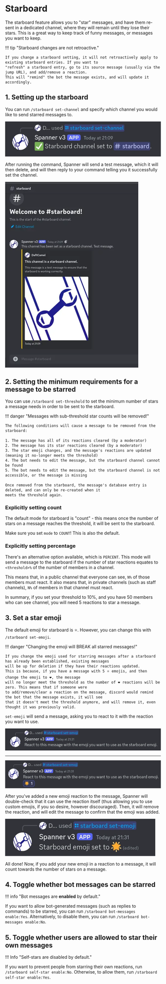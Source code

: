 # Starboard

The starboard feature allows you to "star" messages, and have them re-sent in a dedicated channel, where they will remain
until they lose their stars. This is a great way to keep track of funny messages, or messages you want to keep.

!!! tip "Starboard changes are not retroactive."

    If you change a starboard setting, it will not retroactively apply to existing starboard entries. If you want to
    "refresh" a starboard entry, go to its source message (usually via the jump URL), and add/remove a reaction.
    This will "remind" the bot the message exists, and will update it accordingly.

## 1. Setting up the starboard

You can run `/starboard set-channel` and specify which channel you would like to send starred messages to.

![Example image showing the use of `/starboard set-channel` with the `channel` argument set to `#starboard`](../../img/starboard_set_channel.webp)

After running the command, Spanner will send a test message, which it will then delete, and will then reply to your
command telling you it successfully set the channel.

[![Example image showing the test message sent by Spanner after setting the starboard channel](../../img/starboard_test_message.webp)](../../img/starboard_test_message_original.webp)

## 2. Setting the minimum requirements for a message to be starred

You can use `/starboard set-threshold` to set the minimum number of stars a message needs
in order to be sent to the starboard.

!!! danger "Messages with sub-threshold star counts will be removed!"

    The following conditions will cause a message to be removed from the starboard:

    1. The message has all of its reactions cleared (by a moderator)
    2. The message has its star reactions cleared (by a moderator)
    3. The star emoji changes, and the message's reactions are updated (meaning it no-longer meets the threshold)
    4. The bot needs to edit the message, but the starboard channel cannot be found
    5. The bot needs to edit the message, but the starboard channel is not accessible, or the message is missing

    Once removed from the starboard, the message's database entry is deleted, and can only be re-created when it
    meets the threshold again.

### Explicitly setting count

The default mode for starboard is "count" - this means once the number of stars on a message reaches the threshold,
it will be sent to the starboard.

Make sure you set `mode` to `COUNT`! This is also the default.

### Explicitly setting percentage

There's an alternative option available, which is `PERCENT`. This mode will send a message to the starboard if
the number of star reactions equates to `<threshold>%` of the number of members in a channel.

This means that, in a public channel that everyone can see, `N%` of those members must react.
It also means that, in private channels (such as staff channels), `N%` of members in that channel must react.

In summary, if you set your threshold to 10%, and you have 50 members who can see channel,
you will need 5 reactions to star a message.

## 3. Set a star emoji

The default emoji for starboard is ⭐. However, you can change this with `/starboard set-emoji`.

!!! danger "Changing the emoji will BREAK all starred messages!"

    If you change the emoji used for starring messages after a starboard has already been established, existing messages
    will be up for deletion if they have their reactions updated.
    This is because, if you have a message with 5 ⭐ emojis, and then change the emoji to ❤️, the message
    will no longer meet the threshold as the number of ❤️ reactions will be zero. This means that if someone were
    to add/remove/clear a reaction on the message, discord would remind the bot that the message exists, it will see
    that it doesn't meet the threshold anymore, and will remove it, even thought it was previously valid.   

`set-emoji` will send a message, asking you to react to it with the reaction you want to use.

![Example image showing the use of `/starboard set-emoji`](../../img/starboard_set_emoji_1.webp)

---

![Example image showing a reaction being added to the resulting message](../../img/starboard_set_emoji_2.webp)

After you've added a new emoji reaction to the message, Spanner will double-check that it can use the reaction itself
(thus allowing you to use custom emojis, if you so desire, however discouraged). Then, it will remove the reaction,
and will edit the message to confirm that the emoji was added.  

![Example image showing a successful change](../../img/starboard_set_emoji_3.webp)

All done! Now, if you add your new emoji in a reaction to a message, it will count towards the number of stars on a
message.

## 4. Toggle whether bot messages can be starred

!!! info "Bot messages are **enabled** by default."

If you want to allow bot-generated messages (such as replies to commands) to be starred, you can run
`/starboard bot-messages enable:Yes`.
Alternatively, to disable them, you can run `/starboard bot-messages enable:No`.

## 5. Toggle whether users are allowed to star their own messages

!!! Info "Self-stars are disabled by default."

If you want to prevent people from starring their own reactions, run `/starboard self-star enable:No`.
Otherwise, to allow them, run `/starboard self-star enable:Yes`.
